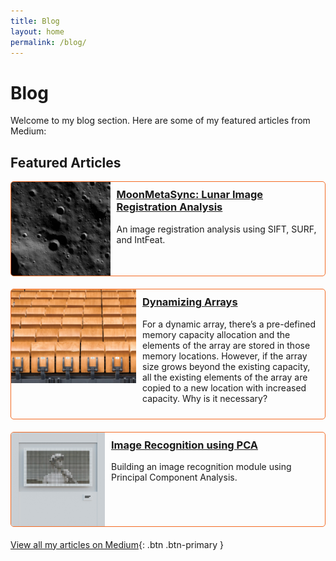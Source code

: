 ```yaml
---
title: Blog
layout: home
permalink: /blog/
---
```



# Blog

Welcome to my blog section. Here are some of my featured articles from Medium:

## Featured Articles

<div class="blog-preview">
  <img src="/assets/image_0.png" alt="Preview of Blog 1">
  <div class="blog-info">
    <h3><a href="https://medium.com/@ashu1069/moonmetasync-lunar-image-registration-analysis-2aca774f780d?sk=0793011eecb40414061dcb80f7154f33" target="_blank">MoonMetaSync: Lunar Image Registration Analysis</a></h3>
    <p>An image registration analysis using SIFT, SURF, and IntFeat.</p>
  </div>
</div>

<div class="blog-preview">
  <img src="/assets/pawel-czerwinski-VhDgReMsz8w-unsplash.jpg" alt="Preview of Blog 2">
  <div class="blog-info">
    <h3><a href="https://medium.com/@ashu1069/dynamizing-arrays-be949b7395eb" target="_blank">Dynamizing Arrays</a></h3>
    <p>For a dynamic array, there’s a pre-defined memory capacity allocation and the elements of the array are stored in those memory locations. However, if the array size grows beyond the existing capacity, all the existing elements of the array are copied to a new location with increased capacity. Why is it necessary?</p>
  </div>
</div>

<div class="blog-preview">
  <img src="/assets/simon-lee-EXgCBYk4wCc-unsplash (1).jpg" alt="Preview of Blog 3">
  <div class="blog-info">
    <h3><a href="https://medium.com/@ashu1069/image-recognition-using-pca-0a2cb14508fc?sk=81c44a9cecfc284828982ceee39bc3c1" target="_blank">Image Recognition using PCA</a></h3>
    <p>Building an image recognition module using Principal Component Analysis.</p>
  </div>
</div>

[View all my articles on Medium](https://medium.com/@ashu1069){: .btn .btn-primary }

<style>
.blog-preview {
  display: flex;
  margin-bottom: 20px;
  border: 1px solid #F36B24;
  border-radius: 5px;
  overflow: hidden;
}
.blog-preview img {
  width: 200px;
  height: 150px;
  object-fit: cover;
}
.blog-info {
  padding: 10px;
}
.blog-info h3 {
  margin-top: 0;
}
.btn {
  display: inline-block;
  padding: 10px 20px;
  background-color: #F36B24;
  color: white;
  text-decoration: none;
  border-radius: 5px;
  transition: background-color 0.3s ease;
}
.btn:hover {
  background-color: #F36B24;
}
</style>